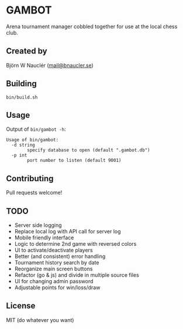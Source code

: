 
# GAMBOT
Arena tournament manager cobbled together for use at the local chess club.

## Created by
Björn W Nauclér (mail@bnaucler.se)

## Building
`bin/build.sh`

## Usage
Output of `bin/gambot -h`:  
```
Usage of bin/gambot:
  -d string
    	specify database to open (default ".gambot.db")
  -p int
    	port number to listen (default 9001)
```

## Contributing
Pull requests welcome!

## TODO
* Server side logging
* Replace local log with API call for server log
* Mobile friendly interface
* Logic to determine 2nd game with reversed colors
* UI to activate/deactivate players
* Better (and consistent) error handling
* Tournament history search by date
* Reorganize main screen buttons
* Refactor (go & js) and divide in multiple source files
* UI for changing admin password
* Adjustable points for win/loss/draw

## License
MIT (do whatever you want)
